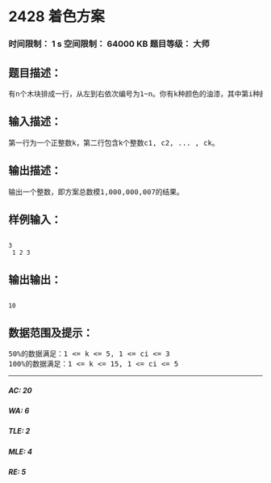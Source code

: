 # 2428 着色方案   
### 时间限制： 1 s     空间限制： 64000 KB     题目等级： 大师  
## 题目描述：  

<pre>
有n个木块排成一行，从左到右依次编号为1~n。你有k种颜色的油漆，其中第i种颜色的油漆足够涂ci个木块。所有油漆刚好足够涂满所有木块，即c1+c2+...+ck=n。相邻两个木块涂相同色显得很难看，所以你希望统计任意两个相邻木块颜色不同的着色方案。
</pre>
  
  
## 输入描述：  

<pre>
第一行为一个正整数k，第二行包含k个整数c1, c2, ... , ck。
</pre>
  
  
## 输出描述：  

<pre>
输出一个整数，即方案总数模1,000,000,007的结果。
</pre>
  
  
## 样例输入：  

<pre><code>
3  
 1 2 3
</code></pre>
  
  
## 输出输出：  

<pre><code>
10
</code></pre>
  
  
## 数据范围及提示：  

<pre>
50%的数据满足：1 <= k <= 5, 1 <= ci <= 3   
100%的数据满足：1 <= k <= 15, 1 <= ci <= 5
</pre>
  
  
***  

##### AC: 20  
##### WA: 6  
##### TLE: 2  
##### MLE: 4  
##### RE: 5  
